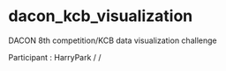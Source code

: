# dacon_kcb_visualization
DACON 8th competition/KCB data visualization challenge

Participant
: HarryPark / / 


